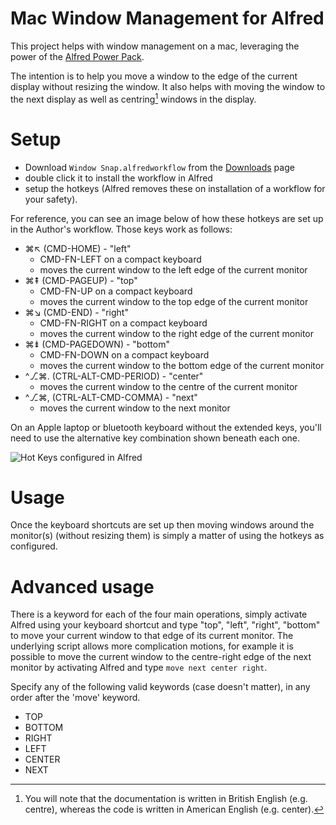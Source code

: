 # Mac Window Management for Alfred

This project helps with window management on a mac, leveraging the power of the
[Alfred Power Pack][app].

The intention is to help you move a window to the edge of the current display
without resizing the window. It also helps with moving the window to the next
display as well as centring[^1] windows in the display.

[^1]: You will note that the documentation is written in British English (e.g.
centre), whereas the code is written in American English (e.g. center).

[app]: http://www.alfredapp.com/powerpack/

# Setup

- Download `Window Snap.alfredworkflow` from the [Downloads][dl] page
- double click it to install the workflow in Alfred
- setup the hotkeys (Alfred removes these on installation of a workflow for your
  safety).

For reference, you can see an image below of how these hotkeys are set up in the
Author's workflow. Those keys work as follows:

- ⌘↖︎ (CMD-HOME) - "left"
    - CMD-FN-LEFT on a compact keyboard
    - moves the current window to the left edge of the current monitor
- ⌘⇞ (CMD-PAGEUP) - "top"
    - CMD-FN-UP on a compact keyboard
    - moves the current window to the top edge of the current monitor
- ⌘↘︎ (CMD-END) - "right"
    - CMD-FN-RIGHT on a compact keyboard
    - moves the current window to the right edge of the current monitor
- ⌘⇟ (CMD-PAGEDOWN) - "bottom"
    - CMD-FN-DOWN on a compact keyboard
    - moves the current window to the bottom edge of the current monitor
- ^⎇⌘. (CTRL-ALT-CMD-PERIOD) - "center"
    - moves the current window to the centre of the current monitor
- ^⎇⌘, (CTRL-ALT-CMD-COMMA) - "next"
    - moves the current window to the next monitor

On an Apple laptop or bluetooth keyboard without the extended keys, you'll need
to use the alternative key combination shown beneath each one.

![Hot Keys configured in Alfred][hk]

[dl]: https://bitbucket.org/adamhorner/macwindowmgmt/downloads
[hk]: https://bitbucket.org/repo/zAg8Eq/images/1802463211-hotkeys.png

# Usage

Once the keyboard shortcuts are set up then moving windows around the monitor(s)
(without resizing them) is simply a matter of using the hotkeys as configured.

# Advanced usage

There is a keyword for each of the four main operations, simply activate Alfred
using your keyboard shortcut and type "top", "left", "right", "bottom" to move
your current window to that edge of its current monitor. The underlying script
allows more complication motions, for example it is possible to move the current
window to the centre-right edge of the next monitor by activating Alfred and
type `move next center right`.

Specify any of the following valid keywords (case doesn't matter), in any order
after the 'move' keyword.

- TOP
- BOTTOM
- RIGHT
- LEFT
- CENTER
- NEXT
